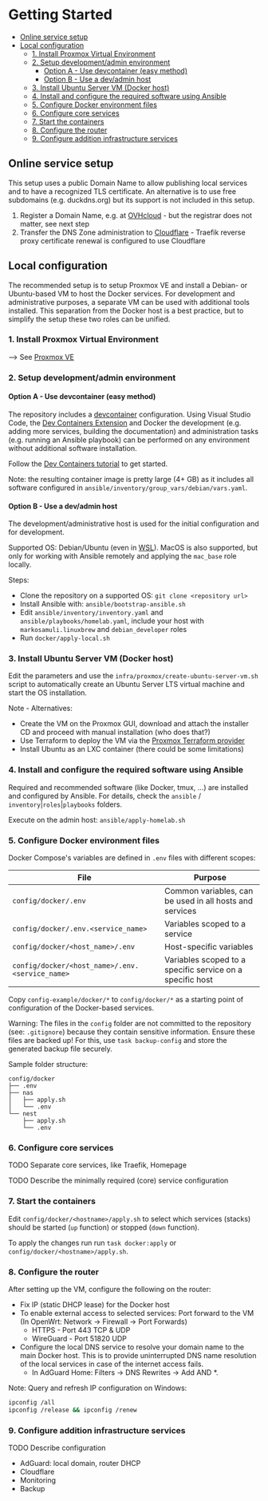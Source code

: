 # Getting Started<!-- omit in toc -->

- [Online service setup](#online-service-setup)
- [Local configuration](#local-configuration)
  - [1. Install Proxmox Virtual Environment](#1-install-proxmox-virtual-environment)
  - [2. Setup development/admin environment](#2-setup-developmentadmin-environment)
    - [Option A - Use devcontainer (easy method)](#option-a---use-devcontainer-easy-method)
    - [Option B - Use a dev/admin host](#option-b---use-a-devadmin-host)
  - [3. Install Ubuntu Server VM (Docker host)](#3-install-ubuntu-server-vm-docker-host)
  - [4. Install and configure the required software using Ansible](#4-install-and-configure-the-required-software-using-ansible)
  - [5. Configure Docker environment files](#5-configure-docker-environment-files)
  - [6. Configure core services](#6-configure-core-services)
  - [7. Start the containers](#7-start-the-containers)
  - [8. Configure the router](#8-configure-the-router)
  - [9. Configure addition infrastructure services](#9-configure-addition-infrastructure-services)

## Online service setup

This setup uses a public Domain Name to allow publishing local services and to have a recognized TLS certificate.
An alternative is to use free subdomains (e.g. duckdns.org) but its support is not included in this setup.

1. Register a Domain Name, e.g. at [OVHcloud](https://www.ovhcloud.com/en/) - but the registrar does not matter, see next step
2. Transfer the DNS Zone administration to [Cloudflare](https://www.cloudflare.com/application-services/products/dns/) - Traefik reverse proxy certificate renewal is configured to use Cloudflare

## Local configuration

The recommended setup is to setup Proxmox VE and install a Debian- or Ubuntu-based VM to host the Docker services.
For development and administrative purposes, a separate VM can be used with additional tools installed. This separation from the Docker host is a best practice, but to simplify the setup these two roles can be unified.

### 1. Install Proxmox Virtual Environment

--> See [Proxmox VE](../proxmox/README.md)

### 2. Setup development/admin environment

#### Option A - Use devcontainer (easy method)

The repository includes a [devcontainer](https://code.visualstudio.com/docs/devcontainers/containers) configuration.
Using Visual Studio Code, the [Dev Containers Extension](https://marketplace.visualstudio.com/items?itemName=ms-vscode-remote.remote-containers) and Docker the development (e.g. adding more services, building the documentation) and administration tasks (e.g. running an Ansible playbook) can be performed on any environment without additional software installation.

Follow the [Dev Containers tutorial](https://code.visualstudio.com/docs/devcontainers/tutorial) to get started.

Note: the resulting container image is pretty large (4+ GB) as it includes all software configured in `ansible/inventory/group_vars/debian/vars.yaml`.

#### Option B - Use a dev/admin host

The development/administrative host is used for the initial configuration and for development.

Supported OS: Debian/Ubuntu (even in [WSL](https://learn.microsoft.com/en-us/windows/wsl/)).
MacOS is also supported, but only for working with Ansible remotely and applying the `mac_base` role locally.

Steps:
- Clone the repository on a supported OS: `git clone <repository url>`
- Install Ansible with: `ansible/bootstrap-ansible.sh`
- Edit `ansible/inventory/inventory.yaml` and `ansible/playbooks/homelab.yaml`, include your host with `markosamuli.linuxbrew` and `debian_developer` roles
- Run `docker/apply-local.sh`

### 3. Install Ubuntu Server VM (Docker host)

Edit the parameters and use the `infra/proxmox/create-ubuntu-server-vm.sh` script to automatically create an Ubuntu Server LTS virtual machine and start the OS installation.

Note - Alternatives:
- Create the VM on the Proxmox GUI, download and attach the installer CD and proceed with manual installation (who does that?)
- Use Terraform to deploy the VM via the [Proxmox Terraform provider](https://registry.terraform.io/providers/Telmate/proxmox/latest/docs)
- Install Ubuntu as an LXC container (there could be some limitations)

### 4. Install and configure the required software using Ansible

Required and recommended software (like Docker, tmux, ...) are installed and configured by Ansible.
For details, check the `ansible` / `inventory`|`roles`|`playbooks` folders.

Execute on the admin host:
`ansible/apply-homelab.sh`

### 5. Configure Docker environment files

Docker Compose's variables are defined in `.env` files with different scopes:

| File                                            | Purpose                                                   |
| ----------------------------------------------- | --------------------------------------------------------- |
| `config/docker/.env`                            | Common variables, can be used in all hosts and services   |
| `config/docker/.env.<service_name>`             | Variables scoped to a service                             |
| `config/docker/<host_name>/.env`                | Host-specific variables                                   |
| `config/docker/<host_name>/.env.<service_name>` | Variables scoped to a specific service on a specific host |

Copy `config-example/docker/*` to `config/docker/*` as a starting point of configuration of the Docker-based services.

Warning: The files in the `config` folder are not committed to the repository (see: `.gitignore`) because they contain sensitive information.
Ensure these files are backed up! For this, use `task backup-config` and store the generated backup file securely.

Sample folder structure:

```
config/docker
├── .env
├── nas
│   ├── apply.sh
│   └── .env
└── nest
    ├── apply.sh
    └── .env
```

### 6. Configure core services

TODO Separate core services, like Traefik, Homepage

TODO Describe the minimally required (core) service configuration

### 7. Start the containers

Edit `config/docker/<hostname>/apply.sh` to select which services (stacks) should be started (`up` function)
or stopped (`down` function).

To apply the changes run run `task docker:apply` or `config/docker/<hostname>/apply.sh`.

### 8. Configure the router

After setting up the VM, configure the following on the router:
- Fix IP (static DHCP lease) for the Docker host
- To enable external access to selected services: Port forward to the VM (In OpenWrt: Network -> Firewall -> Port Forwards)
  - HTTPS - Port 443 TCP & UDP
  - WireGuard - Port 51820 UDP
- Configure the local DNS service to resolve your domain name to the main Docker host. This is to provide uninterrupted DNS name resolution of the local services in case of the internet access fails.
  - In AdGuard Home: Filters -> DNS Rewrites -> Add <hostname> AND *.<hostname>

Note: Query and refresh IP configuration on Windows:
```sh
ipconfig /all
ipconfig /release && ipconfig /renew
```

### 9. Configure addition infrastructure services

TODO Describe configuration

- AdGuard: local domain, router DHCP
- Cloudflare
- Monitoring
- Backup
